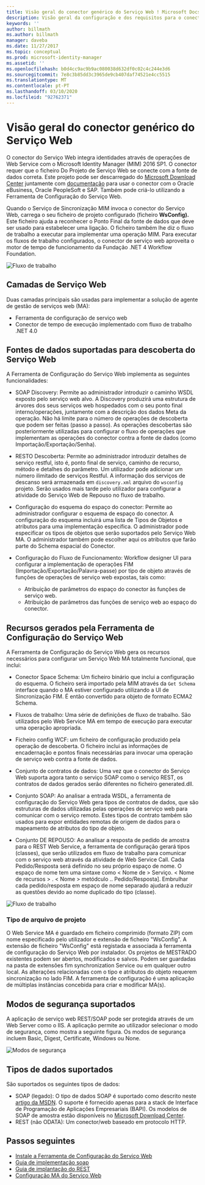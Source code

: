 ```yaml
---
title: Visão geral do conector genérico do Serviço Web ! Microsoft Docs
description: Visão geral da configuração e dos requisitos para o conector genérico do Serviço Web.
keywords: ''
author: billmath
ms.author: billmath
manager: daveba
ms.date: 11/27/2017
ms.topic: conceptual
ms.prod: microsoft-identity-manager
ms.assetid: ''
ms.openlocfilehash: b0d4cc9ac9b9ac080038d632df0c02c4c244e3d6
ms.sourcegitcommit: 7e8c3b85dd3c3965de9cb407daf74521e4cc5515
ms.translationtype: MT
ms.contentlocale: pt-PT
ms.lasthandoff: 03/10/2020
ms.locfileid: "92762371"
---
```

# <a name="overview-of-the-generic-web-service-connector"></a>Visão geral do conector genérico do Serviço Web

O conector do Serviço Web integra identidades através de operações de Web Service com o Microsoft Identity Manager (MIM) 2016 SP1. O conector requer que o ficheiro Do Projeto de Serviço Web se conecte com a fonte de dados correta. Este projeto pode ser descarregado do [Microsoft Download Center](https://go.microsoft.com/fwlink/?LinkID=235883) juntamente com [documentação](https://www.microsoft.com/en-us/download/details.aspx?id=29943) para usar o conector com o Oracle eBusiness, Oracle PeopleSoft e SAP. Também pode criá-lo utilizando a Ferramenta de Configuração do Serviço Web.

Quando o Serviço de Sincronização MIM invoca o conector do Serviço Web, carrega o seu ficheiro de projeto configurado (ficheiro **WsConfig).** Este ficheiro ajuda a reconhecer o Ponto Final da fonte de dados que deve ser usado para estabelecer uma ligação. O ficheiro também lhe diz o fluxo de trabalho a executar para implementar uma operação MIM. Para executar os fluxos de trabalho configurados, o conector de serviço web aproveita o motor de tempo de funcionamento da Fundação .NET 4 Workflow Foundation.

![Fluxo de trabalho](media/microsoft-identity-manager-2016-ma-ws/workflow.png)

## <a name="web-service-layers"></a>Camadas de Serviço Web

Duas camadas principais são usadas para implementar a solução de agente de gestão de serviços web (MA): 

- Ferramenta de configuração de serviço web
- Conector de tempo de execução implementado com fluxo de trabalho .NET 4.0

## <a name="supported-data-sources-for-web-service-discovery"></a>Fontes de dados suportadas para descoberta do Serviço Web

A Ferramenta de Configuração do Serviço Web implementa as seguintes funcionalidades:

- SOAP Discovery: Permite ao administrador introduzir o caminho WSDL exposto pelo serviço web alvo. A Discovery produzirá uma estrutura de árvores dos seus serviços web hospedados com o seu ponto final interno/operações, juntamente com a descrição dos dados Meta da operação. Não há limite para o número de operações de descoberta que podem ser feitas (passo a passo). As operações descobertas são posteriormente utilizadas para configurar o fluxo de operações que implementam as operações do conector contra a fonte de dados (como Importação/Exportação/Senha).

- RESTO Descoberta: Permite ao administrador introduzir detalhes de serviço restful, isto é, ponto final de serviço, caminho de recurso, método e detalhes do parâmetro. Um utilizador pode adicionar um número ilimitado de serviços Restful. A informação dos serviços de descanso será armazenada em ```discovery.xml``` arquivo do ```wsconfig``` projeto. Serão usados mais tarde pelo utilizador para configurar a atividade do Serviço Web de Repouso no fluxo de trabalho.

- Configuração do esquema do espaço do conector: Permite ao administrador configurar o esquema de espaço do conector. A configuração do esquema incluirá uma lista de Tipos de Objetos e atributos para uma implementação específica. O administrador pode especificar os tipos de objetos que serão suportados pelo Serviço Web MA. O administrador também pode escolher aqui os atributos que farão parte do Schema espacial do Conector.

- Configuração do Fluxo de Funcionamento: Workflow designer UI para configurar a implementação de operações FIM (Importação/Exportação/Palavra-passe) por tipo de objeto através de funções de operações de serviço web expostas, tais como:

    - Atribuição de parâmetros do espaço do conector às funções de serviço web.
    - Atribuição de parâmetros das funções de serviço web ao espaço do conector.

## <a name="resources-generated-by-the-web-service-configuration-tool"></a>Recursos gerados pela Ferramenta de Configuração do Serviço Web

A Ferramenta de Configuração do Serviço Web gera os recursos necessários para configurar um Serviço Web MA totalmente funcional, que inclui:

- Conector Space Schema: Um ficheiro binário que inclui a configuração do esquema. O ficheiro será importado pela MIM através da ```Get Schema``` interface quando o MA estiver configurado utilizando a UI de Sincronização FIM. É então convertido para objeto de formato ECMA2 Schema.

- Fluxos de trabalho: Uma série de definições de fluxo de trabalho. São utilizados pelo Web Service MA em tempo de execução para executar uma operação apropriada.

- Ficheiro config WCF: um ficheiro de configuração produzido pela operação de descoberta. O ficheiro inclui as informações de encadernação e pontos finais necessárias para invocar uma operação de serviço web contra a fonte de dados.

- Conjunto de contratos de dados: Uma vez que o conector do Serviço Web suporta agora tanto o serviço SOAP como o serviço REST, os contratos de dados gerados serão diferentes no ficheiro generated.dll.

- Conjunto SOAP: Ao analisar a entrada WSDL, a ferramenta de configuração do Serviço Web gera tipos de contratos de dados, que são estruturas de dados utilizadas pelas operações de serviço web para comunicar com o serviço remoto. Estes tipos de contrato também são usados para expor entidades remotas de origem de dados para o mapeamento de atributos do tipo de objeto.

- Conjunto DE REPOUSO: Ao analisar a resposta de pedido de amostra para o REST Web Service, a ferramenta de configuração gerará tipos (classes), que serão utilizados em fluxo de trabalho para comunicar com o serviço web através da atividade de Web Service Call. Cada Pedido/Resposta será definido no seu próprio espaço de nome. O espaço de nome tem uma sintaxe como \< Nome de \> Serviço. \< Nome de recursos \> . \< Nome \> metódculo .. Pedido/Resposta]. Embrulhar cada pedido/resposta em espaço de nome separado ajudará a reduzir as questões devido ao nome duplicado do tipo (classe).

![Fluxo de trabalho](media/microsoft-identity-manager-2016-ma-ws/workflow2.png)

### <a name="project-file-type"></a>Tipo de arquivo de projeto

O Web Service MA é guardado em ficheiro comprimido (formato ZIP) com nome especificado pelo utilizador e extensão de ficheiro "WsConfig". A extensão de ficheiro "WsConfig" está registada e associada à ferramenta de configuração do Serviço Web por instalador. Os projetos de MESTRADO existentes podem ser abertos, modificados e salvos. Podem ser guardadas na pasta de extensões fim synchronization Service ou em qualquer outro local. As alterações relacionadas com o tipo e atributos do objeto requerem sincronização no lado FIM.  A ferramenta de configuração é uma aplicação de múltiplas instâncias concebida para criar e modificar MA(s).

## <a name="supported-security-modes"></a>Modos de segurança suportados

A aplicação de serviço web REST/SOAP pode ser protegida através de um Web Server como o IIS. A aplicação permite ao utilizador selecionar o modo de segurança, como mostra a seguinte figura. Os modos de segurança incluem Basic, Digest, Certificate, Windows ou None.

![Modos de segurança](media/microsoft-identity-manager-2016-ma-ws/security-mode.png)

## <a name="supported-data-types"></a>Tipos de dados suportados

São suportados os seguintes tipos de dados:

- SOAP (legado): O tipo de dados SOAP é suportado como descrito neste [artigo da MSDN](https://msdn.microsoft.com/library/ms995800.aspx). O suporte é fornecido apenas para a stack de Interface de Programação de Aplicações Empresariais (BAPI). Os modelos de SOAP de amostra estão disponíveis no [Microsoft Download Center](https://www.microsoft.com/en-us/download/details.aspx?id=51495).
- REST (não ODATA): Um conector/web baseado em protocolo HTTP.

## <a name="next-steps"></a>Passos seguintes 

- [Instale a Ferramenta de Configuração do Serviço Web](microsoft-identity-manager-2016-ma-ws-install.md)
- [Guia de implementação soap](microsoft-identity-manager-2016-ma-ws-soap.md)
- [Guia de implantação do REST](microsoft-identity-manager-2016-ma-ws-restgeneric.md)
- [Configuração MA do Serviço Web](microsoft-identity-manager-2016-ma-ws-maconfig.md)

